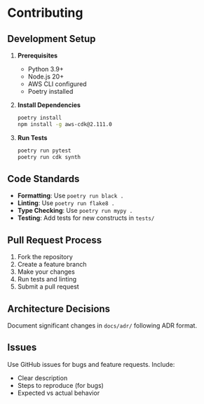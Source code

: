 # Contributing

## Development Setup

1. **Prerequisites**
   - Python 3.9+
   - Node.js 20+
   - AWS CLI configured
   - Poetry installed

2. **Install Dependencies**
   ```bash
   poetry install
   npm install -g aws-cdk@2.111.0
   ```

3. **Run Tests**
   ```bash
   poetry run pytest
   poetry run cdk synth
   ```

## Code Standards

- **Formatting**: Use `poetry run black .`
- **Linting**: Use `poetry run flake8 .`
- **Type Checking**: Use `poetry run mypy .`
- **Testing**: Add tests for new constructs in `tests/`

## Pull Request Process

1. Fork the repository
2. Create a feature branch
3. Make your changes
4. Run tests and linting
5. Submit a pull request

## Architecture Decisions

Document significant changes in `docs/adr/` following ADR format.

## Issues

Use GitHub issues for bugs and feature requests. Include:
- Clear description
- Steps to reproduce (for bugs)
- Expected vs actual behavior